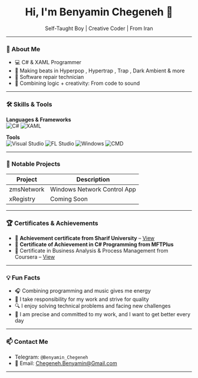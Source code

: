 <h1 align="center">Hi, I'm Benyamin Chegeneh 👋</h1>

<p align="center">
  Self-Taught Boy | Creative Coder | From Iran
</p>

---

### 🚀 About Me
- 💻 C# & XAML Programmer
- 🎼 Making beats in Hyperpop , Hypertrap , Trap , Dark Ambient & more
- 🔧 Software repair technician
- 🌟 Combining logic + creativity: From code to sound

---

### 🛠️ Skills & Tools

**Languages & Frameworks**  
![C#](https://img.shields.io/badge/-C%23-239120?style=flat&logo=c-sharp&logoColor=white)
![XAML](https://img.shields.io/badge/-XAML-0078D7?style=flat&logo=windows)

**Tools**  
![Visual Studio](https://img.shields.io/badge/-VS%20Code-007ACC?style=flat&logo=visual-studio-code)
![FL Studio](https://img.shields.io/badge/-FL%20Studio-orange?style=flat&logo=fl-studio)
![Windows](https://img.shields.io/badge/-Windows-0078D7?style=flat&logo=windows&logoColor=white)
![CMD](https://img.shields.io/badge/-CMD-000000?style=flat)

---

### 🧠 Notable Projects

| Project | Description |
|--------|-------------|
| zmsNetwork | Windows Network Control App |
| xRegistry | Coming Soon |

---

### 🏆 Certificates & Achievements

- 🥇 **Achievement certificate from Sharif University** – [View](https://pedu.sharif.edu/certificate?code=AC-03-TH-40268)
- 🥇 **Certificate of Achievement in C# Programming from MFTPlus**  
- 🥇 Certificate in Business Analysis & Process Management from Coursera – [View](https://www.coursera.org/account/accomplishments/verify/BKRHNJQG58U0)

---

### 💡 Fun Facts

- 🎧 Combining programming and music gives me energy
- 👾 I take responsibility for my work and strive for quality
- 🔍 I enjoy solving technical problems and facing new challenges
- 🧪 I am precise and committed to my work, and I want to get better every day

---

### 📫 Contact Me

- <a href='https://github.com/shivamkapasia0' target="_blank"></a> Telegram: `@Benyamin_Chegeneh`
- 📧 Email: Chegeneh.Benyamin@Gmail.com  

---
